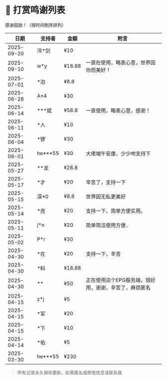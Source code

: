 # 💖 打赏鸣谢列表

感谢鼓励！（按时间倒序排列）

| 日期       | 支持者       | 金额   | 附言                  |
|------------|--------------|--------|-----------------------|
| 2025-09-20 | 冷*剑 | ¥10 |  |
| 2025-09-10 | w*y | ¥18.88 | 一直在使用，略表心意，世界因你而美好！ |
| 2025-07-01 | *泊 | ¥8.8 |  |
| 2025-06-28 | A*4 | ¥30 |  |
| 2025-06-14 | ***斌 | ¥58.8 | 一直使用，略表心意，感谢！ |
| 2025-06-11 | *人 | ¥10 |  |
| 2025-06-04 | *锣 | ¥30 |  |
| 2025-06-01 | he***55 | ¥30 | 大佬端午安康，少少哋支持下 |
| 2025-05-27 | **龙 | ¥28.8 |  |
| 2025-05-17 | *才 | ¥20 | 辛苦了，支持一下 |
| 2025-05-15 | 深*0 | ¥8.8 | 世界因无私更美好 |
| 2025-05-14 | *亮 | ¥20 | 支持一下，简单方便实用。 |
| 2025-05-11 | j*n | ¥20 | 简单简洁使用方便.. |
| 2025-05-02 | P*r | ¥30 |  |
| 2025-04-30 | *在 | ¥20 | 支持一下，辛苦 |
| 2025-04-30 | *料 | ¥18.88 |  |
| 2025-04-30 | ** | ¥50 | 正在使用这个EPG服务端，很好用，谢谢，辛苦了，麻烦匿名 |
| 2025-04-15 | z*j | ¥5 |  |
| 2025-04-15 | *军 | ¥20 |  |
| 2025-04-15 | *下 | ¥10 |  |
| 2025-04-14 | *佑 | ¥5 |  |
| 2025-03-30 | he***55 | ¥230 |  |

> 所有记录永久保存更新，如需匿名或修改信息请联系我
